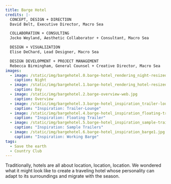 ```yaml
---
title: Barge Hotel
credits: |-
  CONCEPT, DESIGN + DIRECTION
  David Belt, Executive Director, Macro Sea

  COLLABORATION + CONSULTING
  Jocko Weyland, Aesthetic Collaborator + Consultant, Macro Sea

  DESIGN + VISUALIZATION
  Elise DeChard, Lead Designer, Macro Sea

  DESIGN DEVELOPMENT + PROJECT MANAGEMENT
  Rebecca Birmingham, General Counsel + Creative Director, Macro Sea
images:
  - image: /static/img/bargehotel.0.barge-hotel_rendering_night-resized-for-web.jpg
    caption: Night
  - image: /static/img/bargehotel.1.barge-hotel_rendering_hotel-resized-for-web2.jpg
    caption: Day
  - image: /static/img/bargehotel.2.barge-overview-web.jpg
    caption: Overview
  - image: /static/img/bargehotel.3.barge-hotel_inspiration_trailer-lounge-resized1.jpg
    caption: "Inspiration: Trailer-Lounge"
  - image: /static/img/bargehotel.4.barge-hotel_inspiration_floating-trailer_resized-for-web31.jpg
    caption: "Inspiration: Floating Trailer"
  - image: /static/img/bargehotel.5.barge-hotel_inspiration_sample-trailers11.jpg
    caption: "Inspiration: Sample Trailers"
  - image: /static/img/bargehotel.6.barge-hotel_inspiration_barge1.jpg
    caption: "Inspiration: Working Barge"
tags:
  - Save the earth
  - Country Club
---
```

Traditionally, hotels are all about location, location, location. We wondered what it might look like to create a traveling hotel whose personality can adapt to its surroundings and migrate with the season.